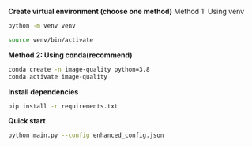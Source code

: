 **Create virtual environment (choose one method)**
Method 1: Using venv
```bash
python -m venv venv

source venv/bin/activate
```

**Method 2: Using conda(recommend)**
```bash
conda create -n image-quality python=3.8
conda activate image-quality
```

**Install dependencies**
```bash
pip install -r requirements.txt
```

**Quick start**
```bash
python main.py --config enhanced_config.json
```